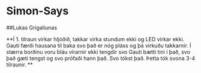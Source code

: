 # Simon-Says

##Lukas Grigaliunas

**Í 1. tilraun virkar hljóðið, takkar virka stundum ekki og LED virkar ekki. 
Gauti færði hausana til baka svo það er nóg pláss og þá virkuðu takkarnir. Í stærra borðinu voru bláu vírarnir ekki tengdir svo Gauti bætti tini í það, svo það gæti tengst og svo prófaði hann það. Svo tókst það. Þetta tók svona 3-4 tilraunir. **

